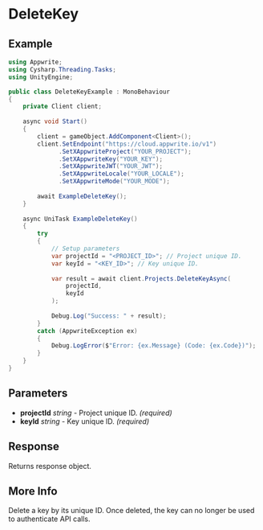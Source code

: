 # DeleteKey

## Example

```csharp
using Appwrite;
using Cysharp.Threading.Tasks;
using UnityEngine;

public class DeleteKeyExample : MonoBehaviour
{
    private Client client;
    
    async void Start()
    {
        client = gameObject.AddComponent<Client>();
        client.SetEndpoint("https://cloud.appwrite.io/v1")
              .SetXAppwriteProject("YOUR_PROJECT");
              .SetXAppwriteKey("YOUR_KEY");
              .SetXAppwriteJWT("YOUR_JWT");
              .SetXAppwriteLocale("YOUR_LOCALE");
              .SetXAppwriteMode("YOUR_MODE");
        
        await ExampleDeleteKey();
    }
    
    async UniTask ExampleDeleteKey()
    {
        try
        {
            // Setup parameters
            var projectId = "<PROJECT_ID>"; // Project unique ID.
            var keyId = "<KEY_ID>"; // Key unique ID.
            
            var result = await client.Projects.DeleteKeyAsync(
                projectId,
                keyId
            );
            
            Debug.Log("Success: " + result);
        }
        catch (AppwriteException ex)
        {
            Debug.LogError($"Error: {ex.Message} (Code: {ex.Code})");
        }
    }
}
```

## Parameters

- **projectId** *string* - Project unique ID. *(required)*
- **keyId** *string* - Key unique ID. *(required)*

## Response

Returns response object.
## More Info

Delete a key by its unique ID. Once deleted, the key can no longer be used to authenticate API calls. 
